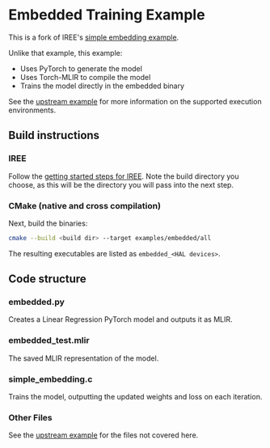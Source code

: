 # Embedded Training Example

This is a fork of IREE's [simple embedding example](https://github.com/iree-org/iree/tree/main/samples/simple_embedding).

Unlike that example, this example:

 * Uses PyTorch to generate the model
 * Uses Torch-MLIR to compile the model
 * Trains the model directly in the embedded binary

See the [upstream example](https://github.com/iree-org/iree/tree/main/samples/simple_embedding)
for more information on the supported execution environments.

## Build instructions

### IREE

Follow the [getting started steps for IREE](https://iree-org.github.io/iree/building-from-source/getting-started/).
Note the build directory you choose, as this will be the directory you will
pass into the next step.

### CMake (native and cross compilation)

Next, build the binaries:

```sh
cmake --build <build dir> --target examples/embedded/all
```

The resulting executables are listed as `embedded_<HAL devices>`.

## Code structure

### embedded.py

Creates a Linear Regression PyTorch model and outputs it as MLIR.

### embedded_test.mlir

The saved MLIR representation of the model.

### simple_embedding.c

Trains the model, outputting the updated weights and loss on each iteration.

### Other Files

See the [upstream example](https://github.com/iree-org/iree/tree/main/samples/simple_embedding)
for the files not covered here.
